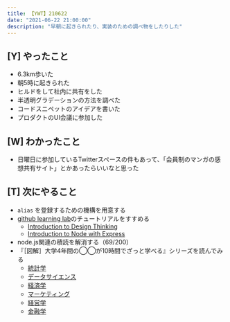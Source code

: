 ```yaml
---
title: 【YWT】210622
date: "2021-06-22 21:00:00"
description: "早朝に起きられたり、実装のための調べ物をしたりした"
---
```


## [Y] やったこと

- 6.3km歩いた
- 朝5時に起きられた
- ヒルドをして社内に共有をした
- 半透明グラデーションの方法を調べた
- コードスニペットのアイデアを書いた
- プロダクトのUI会議に参加した

## [W] わかったこと

- 日曜日に参加しているTwitterスペースの件もあって、「会員制のマンガの感想共有サイト」とかあったらいいなと思った

## [T] 次にやること

- `alias` を登録するための機構を用意する
- [github learning lab](https://lab.github.com/githubtraining)のチュートリアルをすすめる
  - [Introduction to Design Thinking](https://lab.github.com/githubtraining/introduction-to-design-thinking)
  - [Introduction to Node with Express](https://lab.github.com/everydeveloper/introduction-to-node-with-express)
- node.js関連の積読を解消する（69/200）
- 『［図解］大学4年間の◯◯が10時間でざっと学べる』シリーズを読んでみる
  - [統計学](https://www.amazon.co.jp/dp/B07PXB4NN9)
  - [データサイエンス](https://www.amazon.co.jp/dp/B07XNW3TQM)
  - [経済学](https://www.amazon.co.jp/dp/B01KNLFHH6)
  - [マーケティング](https://www.amazon.co.jp/dp/B07BNC2SV3)
  - [経営学](https://www.amazon.co.jp/dp/B071SKDF3L)
  - [金融学](https://www.amazon.co.jp/dp/B07BB6Z7FW)

<!-- https://twitter.com/camomile_cafe/status/1407322770908741632?s=20 -->
